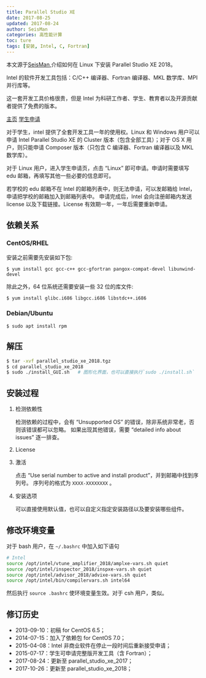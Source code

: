 ```yaml
---
title: Parallel Studio XE
date: 2017-08-25
updated: 2017-08-24
author: SeisMan
categories: 高性能计算
toc: ture
tags: [安装, Intel, C, Fortran]
---
```

本文源于[SeisMan](http://seisman.info/intel-non-commercial-software.html),介绍如何在 Linux 下安装 Parallel Studio XE 2018。

Intel 的软件开发工具包括：C/C++ 编译器、Fortran 编译器、MKL 数学库、MPI 并行库等。

这一套开发工具价格很贵，但是 Intel 为科研工作者、学生、教育者以及开源贡献者提供了免费的版本。

[主页](https://software.intel.com/en-us/qualify-for-free-software)
[学生申请](https://software.intel.com/en-us/qualify-for-free-software/student)

对于学生，intel 提供了全套开发工具一年的使用权。Linux 和 Windows 用户可以申请 Intel Parallel Studio XE
的 Cluster 版本（包含全部工具）；对于 OS X 用户，则只能申请 Composer 版本（只包含 C 编译器、Fortran 编译器以及 MKL 数学库）。

对于 Linux 用户，进入学生申请页，点击 “Linux” 即可申请。申请时需要填写 edu 邮箱，再填写其他一些必要的信息即可。

若学校的 edu 邮箱不在 Intel 的邮箱列表中，则无法申请，可以发邮箱给 Intel，申请把学校的邮箱加入到邮箱列表中。
申请完成后，Intel 会向注册邮箱内发送 license 以及下载链接。License 有效期一年，一年后需要重新申请。

## 依赖关系
### CentOS/RHEL
安装之前需要先安装如下包:

    $ yum install gcc gcc-c++ gcc-gfortran pangox-compat-devel libunwind-devel

除此之外，64 位系统还需要安装一些 32 位的库文件:

    $ yum install glibc.i686 libgcc.i686 libstdc++.i686

### Debian/Ubuntu

    $ sudo apt install rpm

## 解压

``` bash
$ tar -xvf parallel_studio_xe_2018.tgz
$ cd parallel_studio_xe_2018
$ sudo ./install_GUI.sh   # 图形化界面，也可以直接执行`sudo ./install.sh`
```

## 安装过程

1.  检测依赖性

    检测依赖的过程中，会有 “Unsupported OS” 的错误，除非系统非常老，否则该错误都可以忽略。
    如果出现其他错误，需要 “detailed info about issues” 逐一排查。

2.  License
3.  激活

    点击 “Use serial number to active and install product”，并到邮箱中找到序列号。
    序列号的格式为 `XXXX-XXXXXXXX` 。

4.  安装选项

    可以直接使用默认值，也可以自定义指定安装路径以及要安装哪些组件。

## 修改环境变量

对于 bash 用户，在 `~/.bashrc` 中加入如下语句

``` bash
# Intel
source /opt/intel/vtune_amplifier_2018/amplxe-vars.sh quiet
source /opt/intel/inspector_2018/inspxe-vars.sh quiet
source /opt/intel/advisor_2018/advixe-vars.sh quiet
source /opt/intel/bin/compilervars.sh intel64
```

然后执行 `source .bashrc` 使环境变量生效。对于 csh 用户，类似。


## 修订历史

-   2013-09-10：初稿 for CentOS 6.5；
-   2014-07-15：加入了依赖包 for CentOS 7.0；
-   2015-04-08：Intel 非商业软件在停止一段时间后重新接受申请；
-   2015-07-17：学生可申请完整版开发工具（含 Fortran）；
-   2017-08-24：更新至 parallel_studio_xe_2017；
-   2017-10-26：更新至 parallel_studio_xe_2018；
